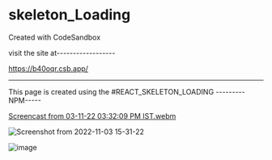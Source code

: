 # skeleton_Loading
Created with CodeSandbox

visit the site at------------------

https://b40oqr.csb.app/

----------------------------

This page is created using the #REACT_SKELETON_LOADING  ---------NPM-----


[Screencast from 03-11-22 03:32:09 PM IST.webm](https://user-images.githubusercontent.com/73746406/199693651-2eb420ff-2531-41c0-a8bf-c7a495acfc7f.webm)



![Screenshot from 2022-11-03 15-31-22](https://user-images.githubusercontent.com/73746406/199693490-278a9a86-8b1b-4aa0-ba74-35fbf03237af.png)


![image](https://user-images.githubusercontent.com/73746406/199693266-de611cae-ef1c-4305-8c0a-33fbbe032a53.png)
